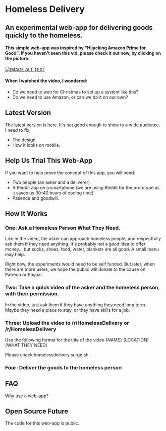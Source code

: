 # Homeless Delivery 

## An experimental web-app for delivering goods quickly to the homeless. 

#### This simple web-app was inspired by "Hijacking Amazon Prime for Good". If you haven't seen this vid, please check it out now, by clicking on the picture. 

[![IMAGE ALT TEXT](https://i.imgur.com/zydzS9B.png)](http://www.youtube.com/watch?v=8oKl_qDJHt4 "Video Title")

#### When I watched the video, I wondered:

- Do we need to wait for Christmas to set up a system like this?
- Do we need to use Amazon, or can we do it on our own?



## Latest Version

The latest version is [here](https://codepen.io/Teeke/live/XWXqdLN). It's not good enough to show to a wide audience. I need to fix;

- The design. 
- How it looks on mobile. 

## Help Us Trial This Web-App

If you want to help prove the concept of this app, you will need:

- Two people (an asker and a deliverer)
- A Reddit app on a smartphone (we are using Reddit for the prototype as it saves us 30-40 hours of coding time)
- Patience and goodwill. 

## How It Works

### One: Ask a Homeless Person What They Need. 

Like in the video, the asker can approach homeless people, and respectfully ask them if they need anything. It's probably not a good idea to offer money... but socks, shoes, food, water, blankets are all good. A small menu may help. 

Right now, the experiments would need to be self funded. But later, when there are more users, we hope the public will donate to the cause on Patreon or Paypal.  

### Two: Take a quick video of the asker and the homeless person, with their permission.

In the video, just ask them if they have anything they need long term. Maybe they need a place to stay, or they have skills for a job. 

### Three: Upload the video to /r/HomelessDelivery or /r/HomelessDelivery

Use the following format for the title of the video {NAME} {LOCATION} {WHAT THEY NEED}

Please check homelessdelivery.surge.sh 

### Four: Deliver the goods to the homeless person

## FAQ

Why use a web-app?



## Open Source Future

The code for this web-app is public. 





